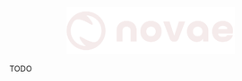 <p align="center">
  <img src="./assets/logo_white.png" alt="novae_logo" width="300px"/>
</p>

TODO
